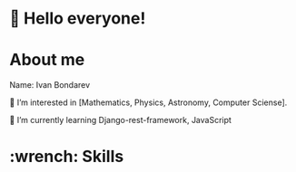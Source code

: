 
<h1>👋 Hello everyone!</h1>

<h1>About me</h1>
<p>Name: Ivan Bondarev</p>
<p>👀 I’m interested in [Mathematics, Physics, Astronomy, Computer Sciense].</p>
<p>🌱 I’m currently learning Django-rest-framework, JavaScript</p>

<h1>:wrench: Skills</h1>

<!---
ivan100kg/ivan100kg is a ✨ special ✨ repository because its `README.md` (this file) appears on your GitHub profile.
You can click the Preview link to take a look at your changes.
--->
